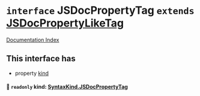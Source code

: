 # `interface` JSDocPropertyTag `extends` [JSDocPropertyLikeTag](../interface.JSDocPropertyLikeTag/README.md)

[Documentation Index](../README.md)

## This interface has

- property [kind](#-readonly-kind-syntaxkindjsdocpropertytag)


#### 📄 `readonly` kind: [SyntaxKind.JSDocPropertyTag](../enum.SyntaxKind/README.md#jsdocpropertytag--348)



